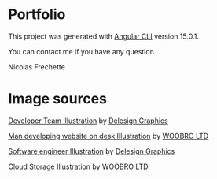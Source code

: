 # Portfolio
This project was generated with [Angular CLI](https://github.com/angular/angular-cli) version 15.0.1.

You can contact me if you have any question

Nicolas Frechette

# Image sources
<a href="https://iconscout.com/illustrations/developer-team" target="_blank">Developer Team Illustration</a> by <a href="https://iconscout.com/contributors/delesign" target="_blank">Delesign Graphics</a>

<a href="https://iconscout.com/illustrations/man" target="_blank">Man developing website on desk Illustration</a> by <a href="https://iconscout.com/contributors/woobrodesign" target="_blank">WOOBRO LTD</a>

<a href="https://iconscout.com/illustrations/software-engineer" target="_blank">Software engineer Illustration</a> by <a href="https://iconscout.com/contributors/delesign" target="_blank">Delesign Graphics</a>

<a href="https://iconscout.com/illustrations/cloud-storage" target="_blank">Cloud Storage Illustration</a> by <a href="https://iconscout.com/contributors/woobrodesign" target="_blank">WOOBRO LTD</a>
